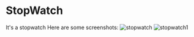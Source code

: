 # StopWatch
It's a stopwatch
Here are some screenshots:
![stopwatch](https://user-images.githubusercontent.com/42926672/62005854-d7f56c00-b156-11e9-98cb-7d31e581a883.png)
![stopwatch1](https://user-images.githubusercontent.com/42926672/62005856-ddeb4d00-b156-11e9-9a82-1baaf886c7c1.png)

